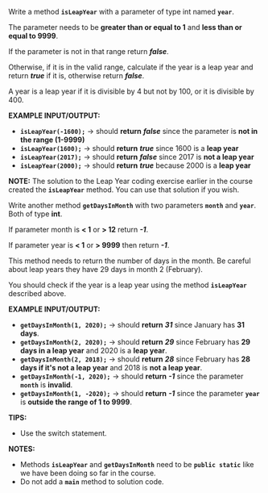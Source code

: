 Write a method **`isLeapYear`** with a parameter of type int named **`year`**. 

The parameter needs to be **greater than or equal to 1** and **less than or equal to 9999**.

If the parameter is not in that range return **_false_**. 

Otherwise, if it is in the valid range, calculate if the year is a leap year and return **_true_** if it is, otherwise return **_false_**. 

A year is a leap year if it is divisible by 4 but not by 100, or it is divisible by 400.

**EXAMPLE INPUT/OUTPUT:**

* **`isLeapYear(-1600);`** → should **return** **_false_** since the parameter is **not in the range (1-9999)**
* **`isLeapYear(1600);`** → should **return** **_true_** since 1600 is a **leap year**
* **`isLeapYear(2017);`** → should **return** **_false_** since 2017 is **not a leap year**
* **`isLeapYear(2000);`** → should **return** **_true_** because 2000 is a **leap year** 

**​NOTE:** The solution to the Leap Year coding exercise earlier in the course created the **`isLeapYear`** method. You can use that solution if you wish.

Write another method **`getDaysInMonth`** with two parameters **`month`** and **`year`**. ​Both of type **int**.

If parameter month is **< 1** or **> 12** return **_-1_**.

If parameter year is **< 1** or **> 9999** then return **_-1_**.

This method needs to return the number of days in the month. Be careful about leap years they have 29 days in month 2 (February).

You should check if the year is a leap year using the method **`isLeapYear`** described above.

**EXAMPLE INPUT/OUTPUT:**

* **`getDaysInMonth(1, 2020);`** → should **return** **_31_** since January has **31 days**.
* **`getDaysInMonth(2, 2020);`** → should **return** **_29_** since February has **29 days in a leap year** and 2020 is a **leap year**.
* **`getDaysInMonth(2, 2018);`** → should **return** **_28_** since February has **28 days if it's not a leap year** and 2018 is **not a leap year**.
* **`getDaysInMonth(-1, 2020);`** → should **return** **_-1_** since the parameter **`month`** is **invalid**.
* **`getDaysInMonth(1, -2020);`** → should **return** **_-1_** since the parameter **`year`** is **outside the range of 1 to 9999**.

**TIPS:**

* Use the switch statement.

**NOTES:**

* Methods **`isLeapYear`** and **`getDaysInMonth`** need to be **`public static`** like we have been doing so far in the course.
* Do not add a **`main`** method to solution code.
